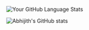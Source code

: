 ![Your GitHub Language Stats](https://github-readme-stats.vercel.app/api/top-langs/?username=Abhijith7711&layout=compact)

![Abhijith's GitHub stats](https://github-readme-stats.vercel.app/api?username=Abhijith7711&show_icons=true&theme=radical)
